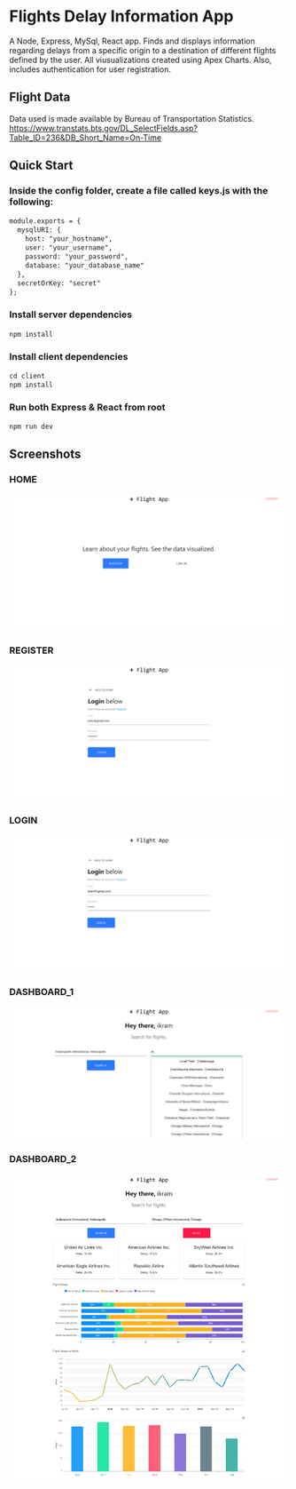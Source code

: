 # Flights Delay Information App

A Node, Express, MySql, React app. Finds and displays information regarding delays from a specific origin to a destination of different flights defined by the user. All viusualizations created using Apex Charts. Also, includes authentication for user registration.

## Flight Data

Data used is made available by Bureau of Transportation Statistics. https://www.transtats.bts.gov/DL_SelectFields.asp?Table_ID=236&DB_Short_Name=On-Time

## Quick Start

### Inside the config folder, create a file called keys.js with the following:

```
module.exports = {
  mysqlURI: {
    host: "your_hostname",
    user: "your_username",
    password: "your_password",
    database: "your_database_name"
  },
  secretOrKey: "secret"
};
```

### Install server dependencies

```
npm install
```

### Install client dependencies

```
cd client
npm install
```

### Run both Express & React from root

```
npm run dev
```

## Screenshots

### HOME

![](screenshots/home_flight_app.png)

### REGISTER

![](screenshots/register_flight_app.png)

### LOGIN

![](screenshots/login_flight_app.png)

### DASHBOARD_1

![](screenshots/dash_1_flight_app.png)

### DASHBOARD_2

![](screenshots/dash_2_flight_app.png)
